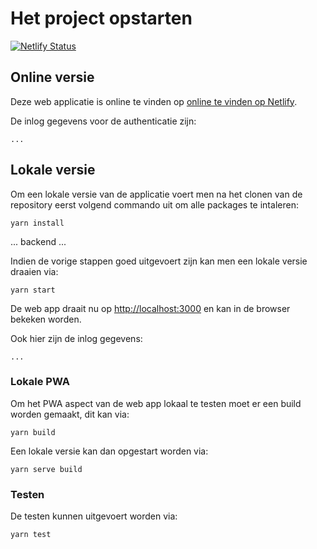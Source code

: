 # Het project opstarten
[![Netlify Status](https://api.netlify.com/api/v1/badges/999a2a2d-a66d-411b-8acf-cbc5c5831d3e/deploy-status)](https://app.netlify.com/sites/mvo-fluvius/deploys)

## Online versie
Deze web applicatie is online te vinden op [online te vinden op Netlify](https://mvo-fluvius.netlify.app/).

De inlog gegevens voor de authenticatie zijn:
```
...
```

## Lokale versie

Om een lokale versie van de applicatie voert men na het clonen van de repository eerst volgend commando uit om alle packages te intaleren:
```
yarn install
```

... backend ...


Indien de vorige stappen goed uitgevoert zijn kan men een lokale versie draaien via:
```
yarn start
```

De web app draait nu op [http://localhost:3000](http://localhost:3000) en kan in de browser bekeken worden.

Ook hier zijn de inlog gegevens:
```
...
```

### Lokale PWA
Om het PWA aspect van de web app lokaal te testen moet er een build worden gemaakt, dit kan via:
```
yarn build
```

Een lokale versie kan dan opgestart worden via:
```
yarn serve build
```
### Testen
De testen kunnen uitgevoert worden via:
```
yarn test
```
